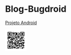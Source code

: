 # Blog-Bugdroid
 
<p><a href="https://brunodubal.github.io/Blog-Bugdroid/" target="_blank">Projeto Android</a></p>
<img src="imagens/frame.png" alt="QrCode" style="height: 70px">